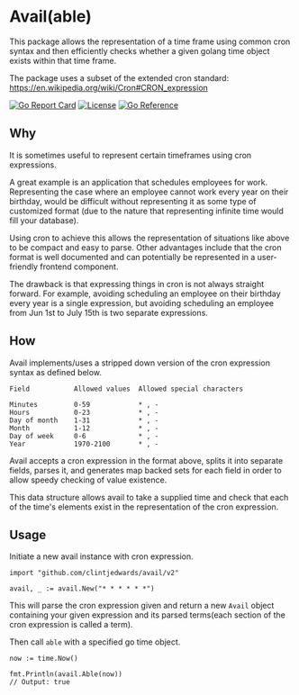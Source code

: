 # Avail(able)

This package allows the representation of a time frame using common cron syntax and
then efficiently checks whether a given golang time object exists within that time frame.

The package uses a subset of the extended cron standard:
https://en.wikipedia.org/wiki/Cron#CRON_expression

[![Go Report Card](https://goreportcard.com/badge/gojp/goreportcard)](https://goreportcard.com/report/github.com/clintjedwards/avail)
[![License](https://img.shields.io/badge/License-MIT-blue.svg)](https://github.com/clintjedwards/avail/blob/main/LICENSE)
[![Go Reference](https://pkg.go.dev/badge/github.com/clintjedwards/avail/v2.svg)](https://pkg.go.dev/github.com/clintjedwards/avail/v2)

## Why

It is sometimes useful to represent certain timeframes using cron expressions.

A great example is an application that schedules employees for work. Representing the
case where an employee cannot work every year on their birthday, would be difficult without
representing it as some type of customized format (due to the nature that representing infinite
time would fill your database).

Using cron to achieve this allows the representation of situations like above to be compact and easy
to parse. Other advantages include that the cron format is well documented and can potentially
be represented in a user-friendly frontend component.

The drawback is that expressing things in cron is not always straight forward. For example, avoiding
scheduling an employee on their birthday every year is a single expression, but avoiding scheduling
an employee from Jun 1st to July 15th is two separate expressions.

## How

Avail implements/uses a stripped down version of the cron expression syntax as defined below.

    Field           Allowed values  Allowed special characters

    Minutes         0-59            * , -
    Hours           0-23            * , -
    Day of month    1-31            * , -
    Month           1-12            * , -
    Day of week     0-6             * , -
    Year            1970-2100       * , -

Avail accepts a cron expression in the format above, splits it into separate fields, parses it,
and generates map backed sets for each field in order to allow speedy checking of value existence.

This data structure allows avail to take a supplied time and check that each of the time's
elements exist in the representation of the cron expression.

## Usage

Initiate a new avail instance with cron expression.

    import "github.com/clintjedwards/avail/v2"

    avail, _ := avail.New("* * * * * *")

This will parse the cron expression given and
return a new `Avail` object containing your given expression and its parsed terms(each section
of the cron expression is called a term).

Then call `able` with a specified go time object.

    now := time.Now()

    fmt.Println(avail.Able(now))
    // Output: true
